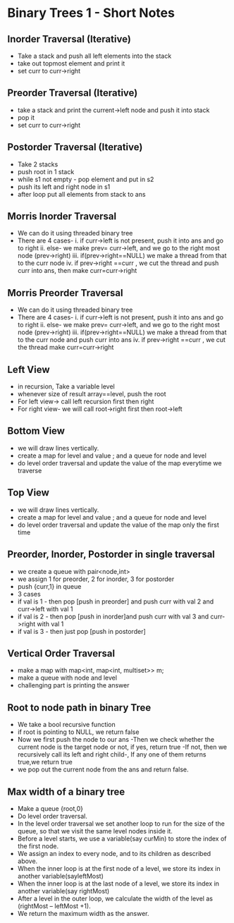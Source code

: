 # Binary Trees 1 - Short Notes

## Inorder Traversal (Iterative)

- Take a stack and push all left elements into the stack
- take out topmost element and print it
- set curr to curr->right

## Preorder Traversal (Iterative)

- take a stack and print the current->left node and push it into stack
- pop it
- set curr to curr->right

## Postorder Traversal (Iterative)

- Take 2 stacks
- push root in 1 stack
- while s1 not empty - pop element and put in s2
- push its left and right node in s1
- after loop put all elements from stack to ans

## Morris Inorder Traversal

- We can do it using threaded binary tree
- There are 4 cases-
  i. if curr->left is not present, push it into ans and go to right
  ii. else- we make prev= curr->left, and we go to the right most node (prev->right)
  iii. if(prev->right==NULL) we make a thread from that to the curr node
  iv. if prev->right ==curr , we cut the thread and push curr into ans, then make curr=curr->right

## Morris Preorder Traversal

- We can do it using threaded binary tree
- There are 4 cases-
  i. if curr->left is not present, push it into ans and go to right
  ii. else- we make prev= curr->left, and we go to the right most node (prev->right)
  iii. if(prev->right==NULL) we make a thread from that to the curr node and push curr into ans
  iv. if prev->right ==curr , we cut the thread make curr=curr->right

## Left View

- in recursion, Take a variable level
- whenever size of result array==level, push the root
- For left view-> call left recursion first then right
- For right view- we will call root->right first then root->left

## Bottom View

- we will draw lines vertically.
- create a map for level and value ; and a queue for node and level
- do level order traversal and update the value of the map everytime we traverse

## Top View

- we will draw lines vertically.
- create a map for level and value ; and a queue for node and level
- do level order traversal and update the value of the map only the first time

## Preorder, Inorder, Postorder in single traversal

- we create a queue with pair<node,int>
- we assign 1 for preorder, 2 for inorder, 3 for postorder
- push {curr,1} in queue
- 3 cases
- if val is 1 - then pop [push in preorder] and push curr with val 2 and curr->left with val 1
- if val is 2 - then pop [push in inorder]and push curr with val 3 and curr->right with val 1
- if val is 3 - then just pop [push in postorder]

## Vertical Order Traversal

- make a map with map<int, map<int, multiset<int>>> m;
- make a queue with node and level
- challenging part is printing the answer

## Root to node path in binary Tree

- We take a bool recursive function
- if root is pointing to NULL, we return false
- Now we first push the node to our ans
  -Then we check whether the current node is the target node or not, if yes, return true
  -If not, then we recursively call its left and right child-, If any one of them returns true,we return true
- we pop out the current node from the ans and return false.

## Max width of a binary tree

- Make a queue {root,0}
- Do level order traversal.
- In the level order traversal we set another loop to run for the size of the queue, so that we visit the same level nodes inside it.
- Before a level starts, we use a variable(say curMin) to store the index of the first node.
- We assign an index to every node, and to its children as described above.
- When the inner loop is at the first node of a level, we store its index in another variable(sayleftMost)
- When the inner loop is at the last node of a level, we store its index in another variable(say rightMost)
- After a level in the outer loop, we calculate the width of the level as (rightMost – leftMost +1).
- We return the maximum width as the answer.
